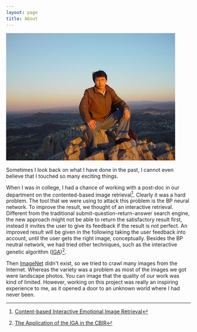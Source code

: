 ```yaml
---
layout: page
title: About
---
```



<!-- Before I came to the U.S., I had got my B.S. and M.S. from <a
href="http://cs11.ustc.edu.cn/en/more.php?siteid=573&amp;tplset=depte1&
amp;catalogid=575&amp;pid=573" rel="nofollow" target="_blank">the
Computer Science Department</a> at <a href="http://www.ustc.edu.cn/en/"
rel="nofollow" target="_blank">University of Science and Technology of
China</a>.  In Fall 2004, I joined <a
href="http://sci.asu.edu/about/cse.php" rel="nofollow"
target="_blank">the Computer Science and Engineering Department</a> at
<a href="http://www.asu.edu/" rel="nofollow" target="_blank">Arizona
State University</a> as a graduate student. This is the beginning of my
journey towards a Ph.D. -->

![Alt text](/public/qiyan2.jpg "CamelBack@Pheonix")

Sometimes I look back on what I have done in the past, I cannot even 
believe that I touched so many exciting things.

When I was in college, I had a chance of working with a post-doc in our
department on the contented-based image retrieval[^1]. Clearly it was a
hard problem. The tool that we were using to attack this problem is the
BP neural network. To improve the result, we thought of an interactive
retrieval. Different from the traditional submit-question-return-answer
search engine, the new approach might not be able to return the
satisfactory result first, instead it invites the user to give its
feedback if the result is not perfect. An improved result will be given
in the following taking the user feedback into account, until the user
gets the right image, conceptually. Besides the BP neutral network, we
had tried other techniques, such as the interactive genetic algorithm
([IGA](http://en.wikipedia.org/wiki/Interactive_evolutionary_computation#IGA))[^2].

Then [ImageNet](http://www.image-net.org/) didn't exist, so we tried to crawl
many images from the Internet. Whereas the variety was a problem as most
of the images we got were landscape photos. You can image that the
quality of our work was kind of limited. However, working on this
project was really an inspiring experience to me, as it opened a door to
an unknown world where I had never been. 



[^1]: [Content-based Interactive Emotional Image Retrieval](http://www.cqvip.com/Read/Read.aspx?id=5868569)

[^2]: [The Application of the IGA in the CBIR](http://www.cqvip.com/qk/90287x/200401/9625006.html)